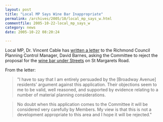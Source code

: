 ```yaml
---
layout: post
title: "Local MP Says Wine Bar Inappropriate"
permalink: /archives/2005/10/local_mp_says_w.html
commentfile: 2005-10-22-local_mp_says_w
category: news
date: 2005-10-22 08:20:24

---
```


Local MP, Dr. Vincent Cable has <a href="/assets/images/2005/Vincent%20Cable%20letter%20to%20RUT.pdf">written a letter</a> to the Richmond Council Planning Control Manager, David Barnes, asking the Committee to reject the proposal for the [wine bar under Streets](/archives/2005/09/application_for.html) on St Margarets Road.

From the letter:

> "I have to say that I am entirely persuaded by the \[Broadway Avenue\] residents' argument against this application. Their objections seem to me to be valid, well reasoned, and supported by evidence relating to a number of material planning considerations.

> No doubt when this application comes to the Committee it will be considered very carefully by Members. My view is that this is not a development appropriate to this area and I hope it will be rejected."
